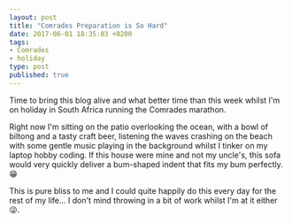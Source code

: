 ```yaml
---
layout: post
title: "Comrades Preparation is So Hard"
date: 2017-06-01 18:35:03 +0200
tags:
- Comrades
- holiday
type: post
published: true
---
```


Time to bring this blog alive and what better time than this week whilst I'm on holiday in South Africa running the Comrades marathon.

Right now I'm sitting on the patio overlooking the ocean, with a bowl of biltong and a tasty craft beer, listening the waves crashing on the beach with some gentle music playing in the background whilst I tinker on my laptop hobby coding. If this house were mine and not my uncle's, this sofa would very quickly deliver a bum-shaped indent that fits my bum perfectly. 😁

This is pure bliss to me and I could quite happily do this every day for the rest of my life... I don't mind throwing in a bit of work whilst I'm at it either 😜.
